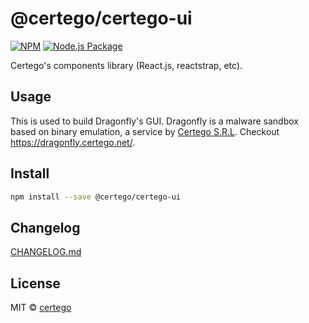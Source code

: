 # @certego/certego-ui

[![NPM](https://img.shields.io/npm/v/@certego/certego-ui.svg)](https://www.npmjs.com/package/@certego/certego-ui)
[![Node.js Package](https://github.com/certego/certego-ui/actions/workflows/npm-publish.yml/badge.svg)](https://github.com/certego/certego-ui/actions/workflows/npm-publish.yml)

Certego's components library (React.js, reactstrap, etc).

## Usage

This is used to build Dragonfly's GUI. Dragonfly is a malware sandbox based on binary emulation, a service by [Certego S.R.L](https://certego.net/). Checkout https://dragonfly.certego.net/.

## Install

```bash
npm install --save @certego/certego-ui
```

## Changelog

[CHANGELOG.md](https://github.com/certego/certego-ui/blob/main/CHANGELOG.md)

## License

MIT © [certego](https://github.com/certego)
